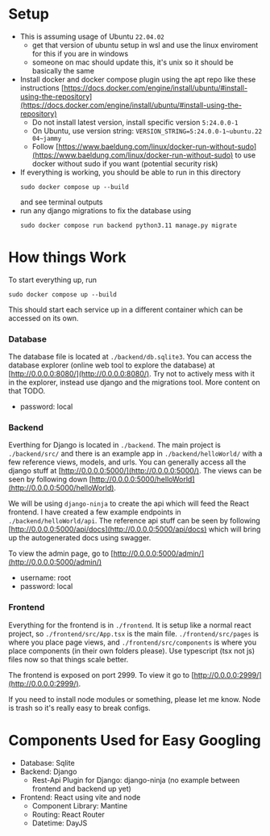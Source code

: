 # Setup
- This is assuming usage of Ubuntu `22.04.02`
    - get that version of ubuntu setup in wsl and use the linux enviroment for this if you are in windows
    - someone on mac should update this, it's unix so it should be basically the same
- Install docker and docker compose plugin using the apt repo like these instructions [https://docs.docker.com/engine/install/ubuntu/#install-using-the-repository](https://docs.docker.com/engine/install/ubuntu/#install-using-the-repository)
    - Do not install latest version, install specific version `5:24.0.0-1`
    - On Ubuntu, use version string: `VERSION_STRING=5:24.0.0-1~ubuntu.22 04~jammy`
    - Follow [https://www.baeldung.com/linux/docker-run-without-sudo](https://www.baeldung.com/linux/docker-run-without-sudo) to use docker without sudo if you want (potential security risk)
- If everything is working, you should be able to run in this directory
    ```
    sudo docker compose up --build
    ```
    and see terminal outputs
- run any django migrations to fix the database using
    ```
    sudo docker compose run backend python3.11 manage.py migrate
    ```

# How things Work
To start everything up, run
```
sudo docker compose up --build
```
This should start each service up in a different container which can be accessed on its own.

### Database
The database file is located at `./backend/db.sqlite3`. You can access the database explorer (online web tool to explore the database) at [http://0.0.0.0:8080/](http://0.0.0.0:8080/). Try not to actively mess with it in the explorer, instead use django and the migrations tool. More content on that TODO.
- password: local

### Backend
Everthing for Django is located in `./backend`. The main project is `./backend/src/` and there is an example app in `./backend/helloWorld/` with a few reference views, models, and urls. You can generally access all the django stuff at [http://0.0.0.0:5000/](http://0.0.0.0:5000/). The views can be seen by following down [http://0.0.0.0:5000/helloWorld](http://0.0.0.0:5000/helloWorld).

We will be using `django-ninja` to create the api which will feed the React frontend. I have created a few example endpoints in `./backend/helloWorld/api`. The reference api stuff can be seen by following [http://0.0.0.0:5000/api/docs](http://0.0.0.0:5000/api/docs) which will bring up the autogenerated docs using swagger.

To view the admin page, go to [http://0.0.0.0:5000/admin/](http://0.0.0.0:5000/admin/)
- username: root
- password: local

### Frontend
Everything for the frontend is in `./frontend`. It is setup like a normal react project, so `./frontend/src/App.tsx` is the main file. `./frontend/src/pages` is where you place page views, and `./frontend/src/components` is where you place components (in their own folders please). Use typescript (tsx not js) files now so that things scale better.

The frontend is exposed on port 2999. To view it go to [http://0.0.0.0:2999/](http://0.0.0.0:2999/).

If you need to install node modules or something, please let me know. Node is trash so it's really easy to break configs.

# Components Used for Easy Googling
- Database: Sqlite
- Backend: Django
    - Rest-Api Plugin for Django: django-ninja (no example between frontend and backend up yet)
- Frontend: React using vite and node
    - Component Library: Mantine
    - Routing: React Router
    - Datetime: DayJS

